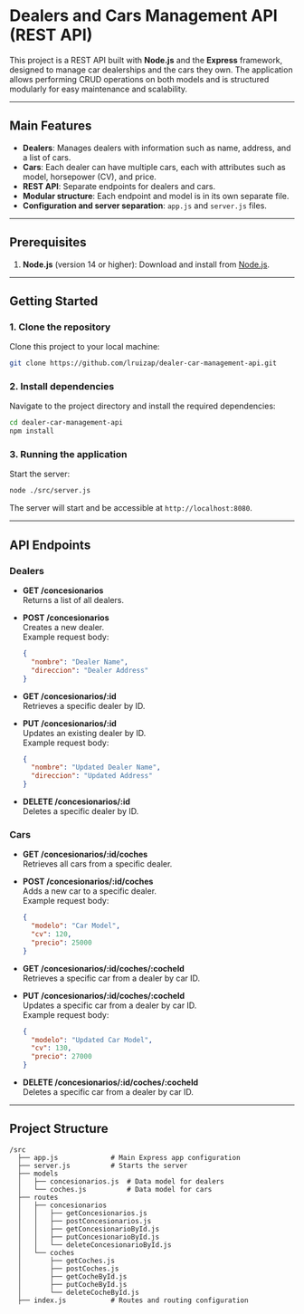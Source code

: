 # **Dealers and Cars Management API (REST API)**

This project is a REST API built with **Node.js** and the **Express** framework, designed to manage car dealerships and the cars they own. The application allows performing CRUD operations on both models and is structured modularly for easy maintenance and scalability.

---

## **Main Features**

- **Dealers**: Manages dealers with information such as name, address, and a list of cars.
- **Cars**: Each dealer can have multiple cars, each with attributes such as model, horsepower (CV), and price.
- **REST API**: Separate endpoints for dealers and cars.
- **Modular structure**: Each endpoint and model is in its own separate file.
- **Configuration and server separation**: `app.js` and `server.js` files.

---

## **Prerequisites**

1. **Node.js** (version 14 or higher): Download and install from [Node.js](https://nodejs.org/).

---

## **Getting Started**

### 1. **Clone the repository**

Clone this project to your local machine:

```bash
git clone https://github.com/lruizap/dealer-car-management-api.git
```

### 2. **Install dependencies**

Navigate to the project directory and install the required dependencies:

```bash
cd dealer-car-management-api
npm install
```

### 3. **Running the application**

Start the server:

```bash
node ./src/server.js
```

The server will start and be accessible at `http://localhost:8080`.

---

## **API Endpoints**

### **Dealers**

- **GET /concesionarios**  
  Returns a list of all dealers.

- **POST /concesionarios**  
  Creates a new dealer.  
  Example request body:

  ```json
  {
    "nombre": "Dealer Name",
    "direccion": "Dealer Address"
  }
  ```

- **GET /concesionarios/:id**  
  Retrieves a specific dealer by ID.

- **PUT /concesionarios/:id**  
  Updates an existing dealer by ID.  
  Example request body:

  ```json
  {
    "nombre": "Updated Dealer Name",
    "direccion": "Updated Address"
  }
  ```

- **DELETE /concesionarios/:id**  
  Deletes a specific dealer by ID.

### **Cars**

- **GET /concesionarios/:id/coches**  
  Retrieves all cars from a specific dealer.

- **POST /concesionarios/:id/coches**  
  Adds a new car to a specific dealer.  
  Example request body:

  ```json
  {
    "modelo": "Car Model",
    "cv": 120,
    "precio": 25000
  }
  ```

- **GET /concesionarios/:id/coches/:cocheId**  
  Retrieves a specific car from a dealer by car ID.

- **PUT /concesionarios/:id/coches/:cocheId**  
  Updates a specific car from a dealer by car ID.  
  Example request body:

  ```json
  {
    "modelo": "Updated Car Model",
    "cv": 130,
    "precio": 27000
  }
  ```

- **DELETE /concesionarios/:id/coches/:cocheId**  
  Deletes a specific car from a dealer by car ID.

---

## **Project Structure**

```plaintext
/src
  ├── app.js             # Main Express app configuration
  ├── server.js          # Starts the server
  ├── models
  │   ├── concesionarios.js  # Data model for dealers
  │   └── coches.js          # Data model for cars
  ├── routes
  │   ├── concesionarios
  │   │   ├── getConcesionarios.js
  │   │   ├── postConcesionarios.js
  │   │   ├── getConcesionarioById.js
  │   │   ├── putConcesionarioById.js
  │   │   └── deleteConcesionarioById.js
  │   └── coches
  │       ├── getCoches.js
  │       ├── postCoches.js
  │       ├── getCocheById.js
  │       ├── putCocheById.js
  │       └── deleteCocheById.js
  ├── index.js           # Routes and routing configuration
```
